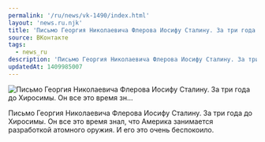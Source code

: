 ```yaml
---
permalink: '/ru/news/vk-1490/index.html'
layout: 'news.ru.njk'
title: 'Письмо Георгия Николаевича Флерова Иосифу Сталину. За три года до Хиросимы. Он все это время зн'
source: ВКонтакте
tags:
  - news_ru
description: 'Письмо Георгия Николаевича Флерова Иосифу Сталину. За три года до Хиросимы. Он все это время зн…'
updatedAt: 1409985007
---
```

![Письмо Георгия Николаевича Флерова Иосифу Сталину. За три года до Хиросимы. Он все это время зн…](https://sun9-7.userapi.com/impf/c624828/v624828833/b3e/SVe0ewSom-E.jpg?size=810x1080&quality=96&sign=fddb0c80f3f88558f0145f27fa46766f&c_uniq_tag=t5-Ik0fvwO2Z8FY_Imodd9A1KQZbfcjTeERw2lzlcWc&type=album)

Письмо Георгия Николаевича Флерова Иосифу Сталину. За три года до Хиросимы. Он все это время знал, что Америка занимается разработкой атомного оружия. И его это очень беспокоило.
